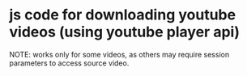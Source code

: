 # js code for downloading youtube videos (using youtube player api)
NOTE: works only for some videos, as others may require session parameters to access source video.
